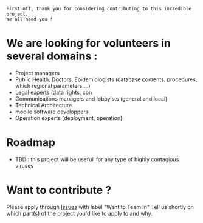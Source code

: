     First off, thank you for considering contributing to this incredible project. 
    We all need you !

# We are looking for volunteers in several domains :
- Project managers
- Public Health, Doctors, Epidemiologists (database contents, procedures, which regional parameters....)
- Legal experts (data rights, con
- Communications managers and lobbyists (general and local)
- Technical Architecture
- mobile software developpers
- Operation experts (deployment, operation)
    
# Roadmap
- TBD : this project will be usefull for any type of highly contagious viruses
    
# Want to contribute ?
Please apply through [Issues](https://github.com/coronafree/coronafree/issues) with label "Want to Team In"
Tell us shortly on which part(s) of the project you'd like to apply to and why.
